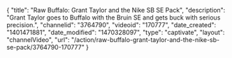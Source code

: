 {
    "title": "Raw Buffalo: Grant Taylor and the Nike SB SE Pack",
    "description": "Grant Taylor goes to Buffalo with the Bruin SE and gets buck with serious precision.",
    "channelid": "3764790",
    "videoid": "170777",
    "date_created": "1401471881",
    "date_modified": "1470328097",
    "type": "captivate",
    "layout": "channelVideo",
    "url": "\/action\/raw-buffalo-grant-taylor-and-the-nike-sb-se-pack\/3764790-170777"
}